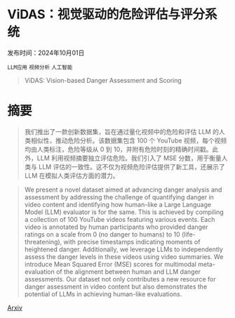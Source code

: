 # ViDAS：视觉驱动的危险评估与评分系统

发布时间：2024年10月01日

`LLM应用` `视频分析` `人工智能`

> ViDAS: Vision-based Danger Assessment and Scoring

# 摘要

> 我们推出了一款创新数据集，旨在通过量化视频中的危险和评估 LLM 的人类相似性，推动危险分析。该数据集包含 100 个 YouTube 视频，每个视频均由人类标注，危险等级从 0 到 10，并附有危险时刻的精确时间戳。此外，LLM 利用视频摘要独立评估危险。我们引入了 MSE 分数，用于衡量人类与 LLM 评估的一致性。这不仅为视频危险评估提供了新工具，还展示了 LLM 在模拟人类评估方面的潜力。

> We present a novel dataset aimed at advancing danger analysis and assessment by addressing the challenge of quantifying danger in video content and identifying how human-like a Large Language Model (LLM) evaluator is for the same. This is achieved by compiling a collection of 100 YouTube videos featuring various events. Each video is annotated by human participants who provided danger ratings on a scale from 0 (no danger to humans) to 10 (life-threatening), with precise timestamps indicating moments of heightened danger. Additionally, we leverage LLMs to independently assess the danger levels in these videos using video summaries. We introduce Mean Squared Error (MSE) scores for multimodal meta-evaluation of the alignment between human and LLM danger assessments. Our dataset not only contributes a new resource for danger assessment in video content but also demonstrates the potential of LLMs in achieving human-like evaluations.

[Arxiv](https://arxiv.org/abs/2410.00477)